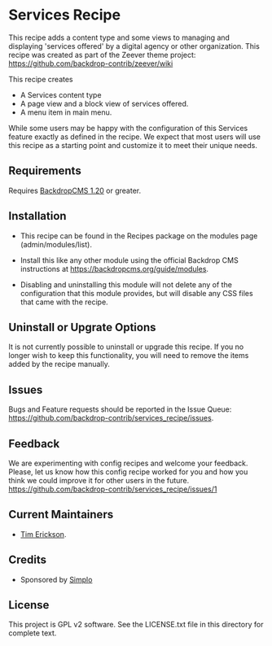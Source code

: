 Services Recipe
======================

This recipe adds a content type and some views to managing and displaying 'services offered' by a digital agency or other organization.
This recipe was created as part of the Zeever theme project: https://github.com/backdrop-contrib/zeever/wiki

This recipe creates

 - A Services content type
 - A page view and a block view of services offered.
 - A menu item in main menu.

 While some users may be happy with the configuration of this Services feature 
 exactly as defined in the recipe. We expect that most users will use 
 this recipe as a starting point and customize it to meet their unique needs. 


Requirements
------------

Requires [BackdropCMS 1.20](https://github.com/backdrop/backdrop/releases/tag/1.20.0) or greater.
 

Installation
------------

- This recipe can be found in the Recipes package on the modules 
  page (admin/modules/list).

- Install this like any other module using the official Backdrop CMS 
  instructions at https://backdropcms.org/guide/modules.

- Disabling and uninstalling this module will not delete any of the 
  configuration that this module provides, but will disable any CSS
  files that came with the recipe.

Uninstall or Upgrate Options
----------------------------

It is not currently possible to uninstall or upgrade this recipe.
If you no longer wish to keep this functionality, you will need 
to remove the items added by the recipe manually.


Issues
------

Bugs and Feature requests should be reported in the Issue Queue:
https://github.com/backdrop-contrib/services_recipe/issues.

Feedback
--------

We are experimenting with config recipes and welcome your feedback. Please,
let us know how this config recipe worked for you and how you think we 
could improve it for other users in the future. 
https://github.com/backdrop-contrib/services_recipe/issues/1

Current Maintainers
-------------------

- [Tim Erickson](https://github.com/stpaultim).

Credits
-------

- Sponsored by [Simplo](https://www.simplo.site)

License
-------

This project is GPL v2 software. 
See the LICENSE.txt file in this directory for complete text.


